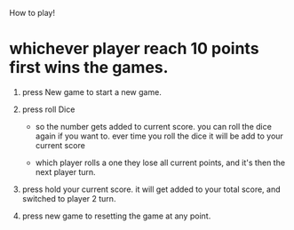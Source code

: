 How to play!

# whichever player reach 10 points first wins the games.

1. press New game to start a new game.

2. press roll Dice

   - so the number gets added to current score. you can roll the dice again if you want to. ever time you roll the dice it will be add to your current score

   - which player rolls a one they lose all current points, and it's then the next player turn.

3. press hold your current score. it will get added to your total score, and switched to player 2 turn.

4. press new game to resetting the game at any point.

